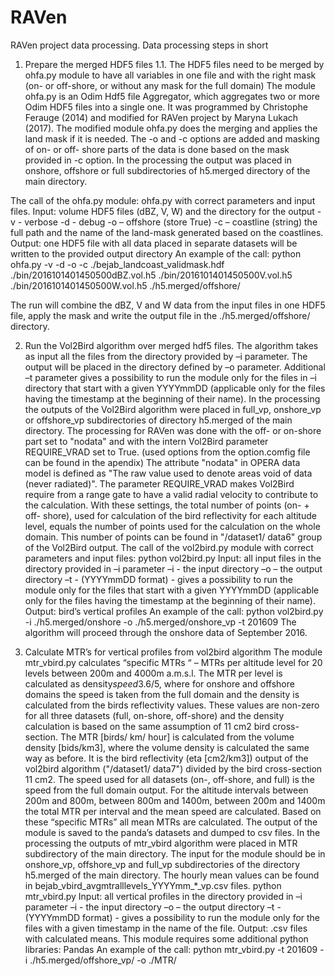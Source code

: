# RAVen
RAVen project data processing.
Data processing steps in short
1.	Prepare the merged HDF5 files
1.1.	The HDF5 files need to be merged by ohfa.py module to have all variables in one file and with the right mask (on- or off-shore, or without any mask for the full domain)
The module ohfa.py is an Odim Hdf5 file Aggregator, which aggregates two or more Odim HDF5 files into a single one. It was programmed by Christophe Ferauge (2014) and modified for RAVen project by Maryna Lukach (2017). 
The modified module ohfa.py does the merging and applies the land mask if it is needed. The -o and -c options are added and masking of on- or off- shore parts of the data is done based on the mask provided in -c option. In the processing the output was placed in onshore, offshore or full subdirectories of h5.merged directory of the main directory.

The call of the ohfa.py module:
ohfa.py
with correct parameters and input files.
Input:  volume HDF5 files (dBZ, V, W) and the directory for the output
-v - verbose
-d - debug
-o – offshore (store True)
-c – coastline (string) the full path and the name of the land-mask generated based on the coastlines.
Output: one HDF5 file with all data placed in separate datasets will be written to the provided output directory
An example of the call:
python ohfa.py -v -d -o -c ./bejab_landcoast_validmask.hdf ./bin/2016101401450500dBZ.vol.h5   ./bin/2016101401450500V.vol.h5 ./bin/2016101401450500W.vol.h5  ./h5.merged/offshore/


The run will combine the dBZ, V and W data from the input files in one HDF5 file, apply the mask and write the output file in the ./h5.merged/offshore/ directory.

2.	Run the Vol2Bird algorithm over merged hdf5 files.
The algorithm takes as input all the files from the directory provided by –i parameter. The output will be placed in the directory defined by –o parameter. Additional –t parameter gives a possibility to run the module only for the files in –i directory that start with a given YYYYmmDD (applicable only for the files having the timestamp at the beginning of their name).
In the processing the outputs of the Vol2Bird algorithm were placed in full_vp, onshore_vp or offshore_vp subdirectories of directory h5.merged of the main directory.
The processing for RAVen was done with the off- or on-shore part set to "nodata" and with the intern Vol2Bird parameter REQUIRE_VRAD set to True. (used options from the option.comfig file can be found in the apendix)
The attribute "nodata" in OPERA data model is defined as "The raw value used to denote areas void of data (never radiated)". The parameter REQUIRE_VRAD makes Vol2Bird require from a range gate to have a valid radial velocity to contribute to the calculation.
With these settings, the total number of points (on- + off- shore), used for calculation of the bird reflectivity for each altitude level, equals the number of points used for the calculation on the whole domain.
This number of points can be found in "/dataset1/ data6" group of the Vol2Bird output.
The call of the vol2bird.py module with correct parameters and input files:
python vol2bird.py
Input: all input files in the directory provided in –i parameter
–i - the input directory
–o – the output directory
–t - (YYYYmmDD format) -  gives a possibility to run the module only for the files that start with a given YYYYmmDD (applicable only for the files having the timestamp at the beginning of their name).
Output: bird’s vertical profiles
	An example of the call:
python vol2bird.py -i ./h5.merged/onshore -o ./h5.merged/onshore_vp -t 201609
The algorithm will proceed through the onshore data of September 2016.

3.	Calculate MTR’s for vertical profiles from vol2bird algorithm
The module mtr_vbird.py calculates “specific MTRs “ – MTRs per altitude level for 20 levels between 200m and 4000m a.m.s.l. The MTR per level is calculated as density*speed*3.6/5, where for onshore and offshore domains the speed is taken from the full domain and the density is calculated from the birds reflectivity values. These values are non-zero for all three datasets (full, on-shore, off-shore) and the density calculation is based on the same assumption of 11 cm2 bird cross-section.
The MTR [birds/ km/ hour] is calculated from the volume density [bids/km3], where the volume density is calculated the same way as before.
It is the bird reflectivity (eta [cm2/km3]) output of the vol2bird algorithm ("/dataset1/ data7") divided by the bird cross-section 11 cm2.
The speed used for all datasets (on-, off-shore, and full) is the speed from the full domain output.
For the altitude intervals between 200m and 800m, between 800m and 1400m, between 200m and 1400m the total MTR per interval and the mean speed are calculated. Based on these “specific MTRs” all mean MTRs are calculated. The output of the module is saved to the panda’s datasets and dumped to csv files.
In the processing the outputs of mtr_vbird algorithm were placed in MTR subdirectory of the main directory. The input for the module should be in onshore_vp, offshore_vp and full_vp subdirectories of the directory h5.merged of the main directory.
The hourly mean values can be found in bejab_vbird_avgmtralllevels_YYYYmm_*_vp.csv files.
python mtr_vbird.py
Input: all vertical profiles in the directory provided in –i parameter
–i - the input directory
–o – the output directory
–t - (YYYYmmDD format) -  gives a possibility to run the module only for the files with a given timestamp in the name of the file.
Output: .csv files with calculated means.
This module requires some additional python libraries:
Pandas
An example of the call:
python mtr_vbird.py -t 201609 -i  ./h5.merged/offshore_vp/ -o ./MTR/
